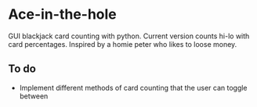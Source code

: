 # Ace-in-the-hole
GUI blackjack card counting with python. Current version counts hi-lo with card percentages. Inspired by a homie peter who likes to loose money.

## To do 
- Implement different methods of card counting that the user can toggle between
